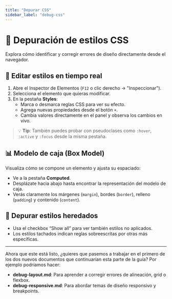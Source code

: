 ```yaml
---
title: "Depurar CSS"
sidebar_label: "debug-css"
---
```


# 🧪 Depuración de estilos CSS

Explora cómo identificar y corregir errores de diseño directamente desde el navegador.

## 🎨 Editar estilos en tiempo real

1. Abre el Inspector de Elementos (`F12` o clic derecho → "Inspeccionar").
2. Selecciona el elemento que quieras modificar.
3. En la pestaña **Styles**:
   - Marca o desmarca reglas CSS para ver su efecto.
   - Agrega nuevas propiedades desde el botón `+`.
   - Cambia valores directamente en el panel y observa los cambios en vivo.

> 💡 **Tip**: También puedes probar con pseudoclases como `:hover`, `:active` y `:focus` desde la misma pestaña.

## 📊 Modelo de caja (Box Model)

Visualiza cómo se compone un elemento y ajusta su espaciado:

- Ve a la pestaña **Computed**.
- Desplázate hacia abajo hasta encontrar la representación del modelo de caja.
- Verás claramente los márgenes (`margin`), bordes (`border`), relleno (`padding`) y contenido (`content`).

## 🧩 Depurar estilos heredados

- Usa el checkbox “Show all” para ver también estilos no aplicados.
- Los estilos tachados indican reglas sobreescritas por otras más específicas.

---

Ahora que este está listo, ¿quieres que pasemos a trabajar en el primero de los dos nuevos documentos que continuarían esta parte de la guía? Por ejemplo podríamos hacer:

- **debug-layout.md**: Para aprender a corregir errores de alineación, grid o flexbox.
- **debug-responsive.md**: Para abordar temas de diseño responsivo y breakpoints.

